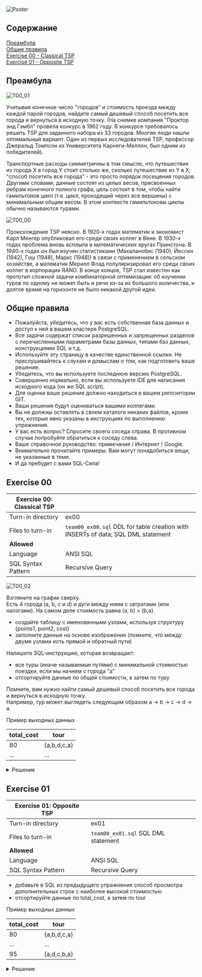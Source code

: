 ![Poster](misc/images/poster.png)  

##  Содержание

[Преамбула](#преамбула)  
[Общие правила](#общие-правила)  
[Exercise 00 - Classical TSP](#exercise-00-classical-tsp)  
[Exercise 01 - Opposite TSP](#exercise-01-opposite-tsp)  


## Преамбула

![T00_01](misc/images/T00_01.png)

Учитывая конечное число "городов" и стоимость проезда между каждой парой городов, найдите самый дешевый способ посетить все города и вернуться в исходную точку. (На снимке компания "Проктор энд Гэмбл" провела конкурс в 1962 году.  В конкурсе требовалось решить TSP для заданного набора из 33 городов.  Многие люди нашли оптимальный вариант.  Один из первых исследователей TSP, профессор Джеральд Томпсон из Университета Карнеги-Меллон, был одним из победителей).

Транспортные расходы симметричны в том смысле, что путешествие из города X в город Y стоит столько же, сколько путешествие из Y в X; "способ посетить все города" - это просто порядок посещения городов. Другими словами, данные состоят из целых весов, присвоенных ребрам конечного полного графа; цель состоит в том, чтобы найти гамильтонов цикл (т.е. цикл, проходящий через все вершины) с минимальным общим весом.  В этом контексте гамильтоновы циклы обычно называются турами.

![T00_00](misc/images/T00_00.png)

Происхождение TSP неясно. В 1920-х годах математик и экономист Карл Менгер опубликовал его среди своих коллег в Вене. В 1930-х годах проблема вновь всплыла в математических кругах Принстона. В 1940-х годах он был изучен статистиками (Махаланобис (1940), Йессен (1942), Гош (1948), Маркс (1948)) в связи с применением в сельском хозяйстве, а математик Мерилл Флад популяризировал его среди своих коллег в корпорации RAND.  В конце концов, TSP стал известен как прототип сложной задачи комбинаторной оптимизации: об изучении туров по одному не может быть и речи из-за их большого количества, и долгое время на горизонте не было никакой другой идеи.



## Общие правила
- Пожалуйста, убедитесь, что у вас есть собственная база данных и доступ к ней в вашем кластере PostgreSQL.
- Все задачи содержат список разрешенных и запрещенных разделов с перечисленными параметрами базы данных, типами баз данных, конструкциями SQL и т.д. 
- Используйте эту страницу в качестве единственной ссылки. Не прислушивайтесь к слухам и домыслам о том, как подготовить ваше решение.
- Убедитесь, что вы используете последнюю версию PostgreSQL.
- Совершенно нормально, если вы используете IDE для написания исходного кода (он же SQL script).
- Для оценки ваше решение должно находиться в вашем репозитории GIT.
- Ваши решения будут оцениваться вашими коллегами.
- Вы не должны оставлять в своем каталоге никаких файлов, кроме тех, которые явно указаны в инструкциях по выполнению упражнения.   
- У вас есть вопрос? Спросите своего соседа справа. В противном случае попробуйте обратиться к соседу слева.
- Ваше справочное руководство: примечания / Интернет / Google. 
- Внимательно прочитайте примеры. Вам могут понадобиться вещи, не указанные в теме.
- И да пребудет с вами SQL-Сила!




## Exercise 00

| Exercise 00: Classical TSP|                                                                                                                          |
|---------------------------------------|--------------------------------------------------------------------------------------------------------------------------|
| Turn-in directory                     | ex00                                                                                                                     |
| Files to turn-in                      | `team00_ex00.sql` DDL for table creation with INSERTs of data; SQL DML statement                                                                                |
| **Allowed**                               |                                                                                                                          |
| Language                        | ANSI SQL|
| SQL Syntax Pattern                        | Recursive Query|

![T00_02](misc/images/T00_02.png)


Взгляните на график сверху.  
Есть 4 города (a, b, c и d) и дуги между ними с затратами (или налогами). На самом деле стоимость равна (a, b) = (b,a).

- создайте таблицу с именованными узлами, используя структуру {points1, point2, cost}
- заполните данные на основе изображения (помните, что между двумя узлами есть прямой и обратный пути)  

Напишите SQL-инструкцию, которая возвращает:  
- все туры (иначе называемые путями) с минимальной стоимостью поездки, если мы начнем с города "а"
- отсортируйте данные по общей стоимости, а затем по туру  

Помните, вам нужно найти самый дешевый способ посетить все города и вернуться в исходную точку.   
Например, тур может выглядеть следующим образом a -> b -> c -> d -> a.  

Пример выходных данных  

| total_cost | tour |
| ------ | ------ |
| 80 | {a,b,d,c,a} |
| ... | ... |

<details>
  <summary>Решение</summary>
</p>

```sql
-- STEP 1: CREATE TABLES
-- Создаем таблицу paths для хранения путей между городами

CREATE TABLE IF NOT EXISTS paths (
  point1 CHAR(1),
  point2 CHAR(1),
  cost INT
);


INSERT INTO paths (point1, point2, cost) VALUES 
('a', 'b', 10),
('a', 'c', 15),
('a', 'd', 20),

('b', 'c', 35),
('c', 'd', 30),
('b', 'd', 25),
('c', 'b', 35),
('d', 'b', 25),
('d', 'c', 30),

('b', 'a', 10),
('c', 'a', 15),
('d', 'a', 20);

SELECT * FROM paths ;


-- STEP 2: CREATE VIEW WITH RECURSIVE
-- Создаем запрос для нахождения всех туров с минимальной стоимостью, начиная с города "a"

-- если объект уже существует, CREATE OR REPLACE обновит его
CREATE MATERIALIZED VIEW v_path_way AS (
	WITH RECURSIVE path_finder(last_point, tour, cost) 
		AS (
			SELECT point1, ARRAY[point1], 0 AS cost -- массив для хранения точек маршрута
			  FROM paths
			 WHERE point1 = 'a' -- начинаем с точки "а"
	    UNION
			SELECT 	paths.point2 AS last_point, -- точка финиша
					(path_finder.tour || paths.point2)::char(1)[], -- объединяем массив p.tour с новым значением paths.point2
					path_finder.cost + paths.cost -- вычисление стоимости маршрута 
			  FROM 	paths 
			  JOIN 	path_finder ON paths.point1 = path_finder.last_point -- начало и конец пути
			 WHERE 	NOT paths.point2 = ANY(path_finder.tour) -- исключаем точки, которые уже прошли
		),
		result_path AS (
			SELECT 	-- добавляем символ "а" в конец пути и вычисляем общую стоимость маршрута
					array_append(tour, 'a') AS tour, 
					cost + (SELECT cost FROM paths WHERE point1 = path_finder.last_point AND point2 = 'a') AS cost
			FROM path_finder
			WHERE array_length(path_finder.tour, 1) = 4 -- выставляем длину маршрута (после старта, 5-1=4)
		)
SELECT cost AS total_cost, tour
FROM result_path
ORDER BY total_cost, tour
);

-- выводим результат
SELECT * FROM v_path_way 
WHERE total_cost = (SELECT MIN(total_cost) FROM v_path_way)
ORDER BY total_cost, tour;
```

![](misc/images/answers/0.png)

</p>
</details>



## Exercise 01

| Exercise 01: Opposite TSP|                                                                                                                          |
|---------------------------------------|--------------------------------------------------------------------------------------------------------------------------|
| Turn-in directory                     | ex01                                                                                                                     |
| Files to turn-in                      | `team00_ex01.sql`     SQL DML statement                                                                             |
| **Allowed**                               |                                                                                                                          |
| Language                        | ANSI SQL|
| SQL Syntax Pattern                        | Recursive Query|

- добавьте в SQL из предыдущего упражнения способ просмотра дополнительных строк с наиболее высокой стоимостью  
- отсортируйте данные по total_cost, а затем по tour  

Пример выходных данных  

| total_cost | tour |
| ------ | ------ |
| 80 | {a,b,d,c,a} |
| ... | ... |
| 95 | {a,d,c,b,a} |


<details>
  <summary>Решение</summary>
</p>

```sql

SELECT * FROM v_path_way 
ORDER BY total_cost, tour;
```

![](misc/images/answers/1.png)

</p>
</details>